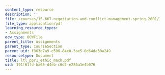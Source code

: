 ```yaml
---
content_type: resource
description: ''
file: /courses/15-667-negotiation-and-conflict-management-spring-2001/191f61fdba65d4ebc6d2e286a1e4b076_ltl_ppr1_ethic_mach.pdf
file_type: application/pdf
learning_resource_types:
- Assignments
ocw_type: OCWFile
parent_title: Assignments
parent_type: CourseSection
parent_uid: f063e7a9-e506-84e0-3ae5-0d64da30a249
resourcetype: Document
title: ltl_ppr1_ethic_mach.pdf
uid: 191f61fd-ba65-d4eb-c6d2-e286a1e4b076
---
```

